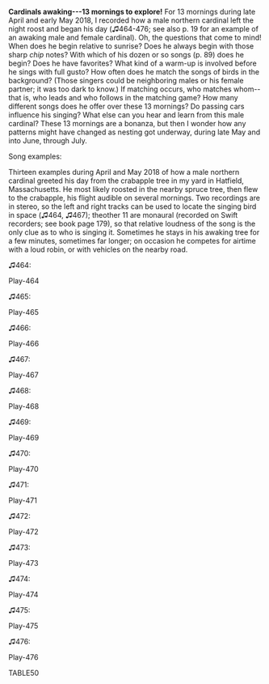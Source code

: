 **Cardinals awaking---13 mornings to explore!** For 13 mornings during late April and early May 2018, I recorded how a male northern cardinal left the night roost and began his day (♫464-476; see also p. 19 for an example of an awaking male and female cardinal). Oh, the questions that come to mind! When does he begin relative to sunrise? Does he always begin with those sharp *chip* notes? With which of his dozen or so songs (p. 89) does he begin? Does he have favorites? What kind of a warm-up is involved before he sings with full gusto? How often does he match the songs of birds in the background? (Those singers could be neighboring males or his female partner; it was too dark to know.) If matching occurs, who matches whom--that is, who leads and who follows in the matching game? How many different songs does he offer over these 13 mornings? Do passing cars influence his singing? What else can you hear and learn from this male cardinal? These 13 mornings are a bonanza, but then I wonder how any patterns might have changed as nesting got underway, during late May and into June, through July.

Song examples:

Thirteen examples during April and May 2018 of how a male northern cardinal greeted his day from the crabapple tree in my yard in Hatfield, Massachusetts. He most likely roosted in the nearby spruce tree, then flew to the crabapple, his flight audible on several mornings. Two recordings are in stereo, so the left and right tracks can be used to locate the singing bird in space (♫464, ♫467); theother 11 are monaural (recorded on Swift recorders; see book page 179), so that relative loudness of the song is the only clue as to who is singing it. Sometimes he stays in his awaking tree for a few minutes, sometimes far longer; on occasion he competes for airtime with a loud robin, or with vehicles on the nearby road.

♫464:

Play-464

♫465: 

Play-465

♫466: 

Play-466

♫467: 

Play-467

♫468: 

Play-468

♫469: 

Play-469

♫470: 

Play-470

♫471: 

Play-471

♫472: 

Play-472

♫473: 

Play-473

♫474: 

Play-474

♫475: 

Play-475

♫476: 

Play-476



TABLE50
